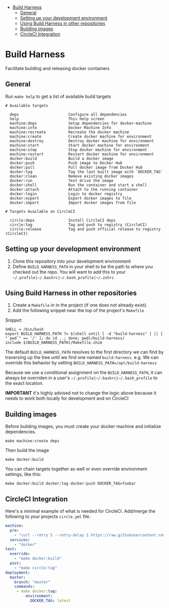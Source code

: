 <!-- MarkdownTOC -->

- [Build Harness](#build-harness)
  - [General](#general)
  - [Setting up your development environment](#setting-up-your-development-environment)
  - [Using Build Harness in other repositories](#using-build-harness-in-other-repositories)
  - [Building images](#building-images)
  - [CircleCI Integration](#circleci-integration)

<!-- /MarkdownTOC -->

# Build Harness

Facilitate building and releasing docker containers

## General

Run `make help` to get a list of available build targets

```
# Available targets

  deps                      Configure all dependencies
  help                      This help screen
  machine:deps              Setup dependencies for docker-machine
  machine:info              Docker Machine Info
  machine:recreate          Recreate the docker machine
  machine:create            Create docker machine for environment
  machine:destroy           Destroy docker machine for environment
  machine:start             Start docker machine for environment
  machine:stop              Stop docker machine for environment
  machine:restart           Restart docker machine for environment
  docker:build              Build a docker image
  docker:push               Push image to Docker Hub
  docker:pull               Pull docker image from Docker Hub
  docker:tag                Tag the last built image with `DOCKER_TAG`
  docker:clean              Remove existing docker images
  docker:run                Test drive the image
  docker:shell              Run the container and start a shell
  docker:attach             Attach to the running container
  docker:login              Login to docker registry
  docker:export             Export docker images to file
  docker:import             Import docker images from file

# Targets Available on CircleCI

  circle:deps               Install CircleCI deps
  circle:tag                Tag and push to registry (CircleCI)
  circle:release            Tag and push official release to registry (CircleCI)
```

## Setting up your development environment

1. Clone this repository into your development environment
2. Define `BUILD_HARNESS_PATH` in your shell to be the path to where you checked out the repo. You will want to add this to your `~/.profile|~/.bashrc|~/.bash_profile|~/.zshrc`

## Using Build Harness in other repositories

1. Create a `Makefile` in in the project (if one does not already exist).
1. Add the following snippet near the top of the project's `Makefile`

*Snippet*:
```
SHELL = /bin/bash
export BUILD_HARNESS_PATH ?= $(shell until [ -d "build-harness" ] || [ "`pwd`" == '/' ]; do cd ..; done; pwd)/build-harness/
include $(BUILD_HARNESS_PATH)/Makefile.shim
```

The default `BUILD_HARNESS_PATH` resolves to the first directory we can find by traversing up the tree until we find one named `build-harness`. e.g. We can override this behavior by setting `BUILD_HARNESS_PATH=/opt/build-harness`

Because we use a conditional assignment on the `BUILD_HARNESS_PATH`, it can always be overriden in a user's `~/.profile|~/.bashrc|~/.bash_profile` to the exact location.

**IMPORTANT** it's highly advised not to change the logic above because it needs to work both locally for development and on CircleCI

## Building images

Before building images, you must create your docker machine and initialize dependencies.

    make machine:create deps

Then build the image

    make docker:build

You can chain targets together as well or even override environment settings, like this:

    make docker:build docker:tag docker:push DOCKER_TAG=foobar

## CircleCI Integration

Here's a minimal example of what is needed for CircleCI. Add/merge the following to your projects `circle.yml` file.
```yaml
machine:
  pre:
    - "curl --retry 5 --retry-delay 1 https://raw.githubusercontent.com/sagansystems/build-harness/master/bin/circleci.sh | bash -x -s 1.9.1"
  services:
    - "docker"
test:
  override:
    - "make docker:build"
  post:
    - "make circle:tag"
deployment:
  master:
    branch: "master"
    commands:
     - make docker:tag:
         environment:
           DOCKER_TAG: latest
```
